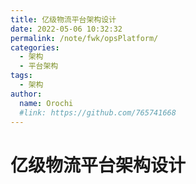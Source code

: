 ```yaml
---
title: 亿级物流平台架构设计
date: 2022-05-06 10:32:32
permalink: /note/fwk/opsPlatform/
categories:
  - 架构
  - 平台架构
tags:
  - 架构
author: 
  name: Orochi
  #link: https://github.com/765741668
---
```

# 亿级物流平台架构设计
